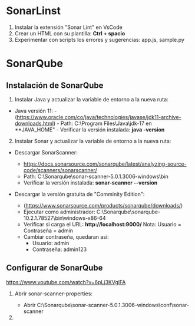 # SonarLinst

1. Instalar la extensión "Sonar Lint" en VsCode
2. Crear un HTML con su plantilla: **Ctrl + spacio**
3. Experimentar con scripts los errores y sugerencias: app.js, sample.py

# SonarQube

## Instalación de SonarQube

1. Instalar Java y actualizar la variable de entorno a la nueva ruta:

-  Java versión 11:
        - (https://www.oracle.com/co/java/technologies/javase/jdk11-archive-downloads.html) 
        - Path: C:\Program Files\Java\jdk-17 en **JAVA_HOME"
        - Verificar la versión instalada: **java -version**

2. Instalar Sonar y actualizar la variable de entorno a la nueva ruta:

-   Descargar SonarScanner:
    -   https://docs.sonarsource.com/sonarqube/latest/analyzing-source-code/scanners/sonarscanner/
    - Path: C:\Sonarqube\sonar-scanner-5.0.1.3006-windows\bin
    - Verificar la versión instalada:  **sonar-scanner --version**

-   Descargar la versión gratuita de "Comminity Edition":
    -   (https://www.sonarsource.com/products/sonarqube/downloads/)
    -   Ejecutar como administrador:  C:\Sonarqube\sonarqube-10.2.1.78527\bin\windows-x86-64
    - Verificar si carga el URL: **http://localhost:9000/**
    Nota: Usuario = Contraseña = admin
    - Cambiar contraseña, quedaran así:
        - Usuario:      admin
        - Contraseña:   admin123

## Configurar de SonarQube

https://www.youtube.com/watch?v=6pLj3KVglFA 

1. Abrir sonar-scanner-properties:

    - Abrir C:\Sonarqube\sonar-scanner-5.0.1.3006-windows\conf\sonar-scanner

2. 


    